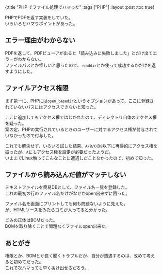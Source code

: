 {:title "PHP でファイル処理でハマった"
 :tags ["PHP"]
 :layout :post
 :toc true}

PHPでPDFを返す実装をしていた。  
いろいろとハマりポイントがあった。

## エラー理由がわからない
PDFを返して、PDFビューアが出ると「読み込みに失敗しました」とだけ出てエラーがわからない。  
ファイルパスとか怪しいと思ったので、`readdir`とか使って成功するかだけを返すようにした。

## ファイルアクセス権限
まず第一に、PHPには`open_basedir`というオプションがあって、ここに登録されていないパスにはアクセスできないと知った。

ここに追加してもアクセス権ではじかれたので、ディレクトリ自体のアクセス権を疑った。  
案の定、PHPの実行されているときのユーザーに対するアクセス権が付与されていなかったので付与した。

これでも解決せず、いろいろ試した結果、`A/B/C`の`B`以下に再帰的にアクセス権を振ったが、`A`にもアクセス権を設定が必要だったようだ。  
いままでLinux触ってこんなことに遭遇したことなかったので、初めて知った。

## ファイルから読み込んだ値がマッチしない
テキストファイルを簡易DBとして、ファイル名一覧を登録した。  
これの最初の行のファイル名だけがなぜかopen出来ずに困った。

ファイル名を画面にプリントしても何も問題ないように見えた。  
が、HTMLソースをみたらゴミが入ってると分かった。

ごみの正体はBOMだった。  
BOMを取り除くことで問題なくファイルopen出来た。

## あとがき
権限とか、BOMとか良く聞くトラブルだが、自分が遭遇するのは、改めて考えると初めてだった。  
これで次ハマっても早く抜け出せるだろう。
